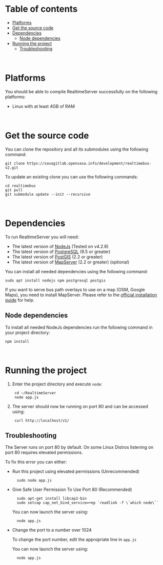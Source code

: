 # Table of contents

* [Platforms](#platforms)
* [Get the source code](#get-the-source-code)
* [Dependencies](#dependencies)
    * [Node dependencies](#node-dependencies)
* [Running the project](#running-the-project)
  * [Troubleshooting](#troubleshooting)

<br/>

# Platforms

You should be able to compile RealtimeServer successfully on the following
platforms:

* Linux with at least 4GB of RAM

<br/>

# Get the source code

You can clone the repository and all its submodules using the
following command:

    git clone https://sasagitlab.opensasa.info/development/realtimebus-v2.git

To update an existing clone you can use the following commands:

    cd realtimebus
    git pull
    git submodule update --init --recursive

<br/>

# Dependencies

To run RealtimeServer you will need:

* The latest version of [NodeJs](https://nodejs.org/en/) (Tested on v4.2.6)
* The latest version of [PostgreSQL](https://www.postgresql.org) (9.5 or greater)
* The latest version of [PostGIS](http://postgis.net) (2.2 or greater)
* The latest version of [MapServer](mapserver) (2.2 or greater) (optional)

You can install all needed dependencies using the following command:

    sudo apt install nodejs npm postgresql postgis
    
If you want to serve bus path overlays to use on a map (OSM, Google Maps), you need to install MapServer. 
Please refer to the [official installation guide](http://www.mapserver.org/installation/index.html) for help.
    

## Node dependencies

To install all needed NodeJs dependencies run the following command in your project directory:

    npm install

<br/>

# Running the project

1. Enter the project directory and execute `node`:

        cd ~/RealtimeServer
        node app.js
        
2. The server should now be running on port 80 and can be accessed using:
        
        curl http://localhost/v1/
        

## Troubleshooting

The Server runs on port 80 by default. On some Linux Distros listening on port 80 requires elevated permissions.

To fix this error you can either:

- Run this project using elevated permissions (Unrecommended)
    
        sudo node app.js
        
- Give Safe User Permission To Use Port 80 (Recommended)

        sudo apt-get install libcap2-bin
        sudo setcap cap_net_bind_service=+ep `readlink -f \`which node\``
      
    You can now launch the server using:
  
        node app.js
        
- Change the port to a number over 1024

    To change the port number, edit the appropriate line in `app.js`
      
    You can now launch the server using:
  
        node app.js